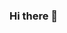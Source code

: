 ### Hi there 👋

<!--

[![Dylan's GitHub stats](https://github-readme-stats.vercel.app/api?username=dylanhogg&count_private=true&show_icons=true)](https://github.com/dylanhogg/github-readme-stats)

<a href="https://github.com/dylanhogg/github-readme-stats">
  <img align="center" src="https://github-readme-stats.vercel.app/api/pin/?username=dylanhogg&repo=crazy-awesome-python" />
</a>
<a href="https://github.com/dylanhogg/crazy-awesome-crypto">
  <img align="center" src="https://github-readme-stats.vercel.app/api/pin/?username=dylanhogg&repo=crazy-awesome-crypto" />
</a>
<br />
<a href="https://github.com/dylanhogg/sql-app">
  <img align="center" src="https://github-readme-stats.vercel.app/api/pin/?username=dylanhogg&repo=sql-app" />
</a>
<a href="https://github.com/dylanhogg/address-app">
  <img align="center" src="https://github-readme-stats.vercel.app/api/pin/?username=dylanhogg&repo=address-app" />
</a>

-->

<!--
**dylanhogg/dylanhogg** is a ✨ _special_ ✨ repository because its `README.md` (this file) appears on your GitHub profile.

Here are some ideas to get you started:

- 🔭 I’m currently working on ...
- 🌱 I’m currently learning ...
- 👯 I’m looking to collaborate on ...
- 🤔 I’m looking for help with ...
- 💬 Ask me about ...
- 📫 How to reach me: ...
- 😄 Pronouns: ...
- ⚡ Fun fact: ...
-->
